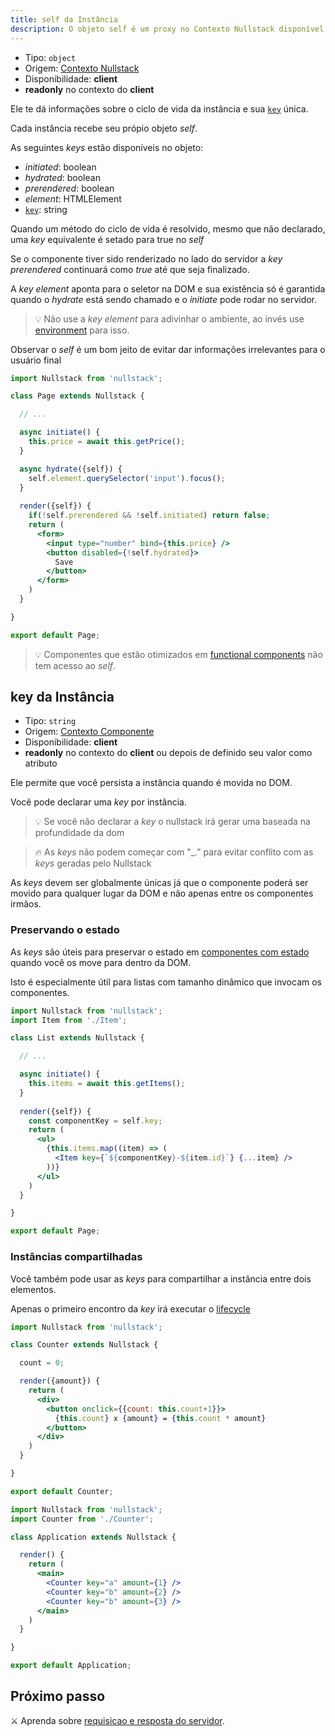 ```yaml
---
title: self da Instância
description: O objeto self é um proxy no Contexto Nullstack disponível no client e te dá informações sobre o ciclo de vida da instância
---
```


- Tipo: `object`
- Origem: [Contexto Nullstack](/pt-br/contexto#----contexto-nullstack)
- Disponibilidade: **client**
- **readonly** no contexto do **client**

Ele te dá informações sobre o ciclo de vida da instância e sua [`key`](#key-da-inst-ncia) única.

Cada instância recebe seu própio objeto *self*.

As seguintes *keys* estão disponíveis no objeto:

- *initiated*: boolean
- *hydrated*: boolean
- *prerendered*: boolean
- *element*: HTMLElement
- [`key`](#key-da-inst-ncia): string

Quando um método do ciclo de vida é resolvido, mesmo que não declarado, uma *key* equivalente é setado para true no *self*

Se o componente tiver sido renderizado no lado do servidor a *key* *prerendered* continuará como *true* até que seja finalizado.

A *key* *element* aponta para o seletor na DOM e sua existência só é garantida quando o *hydrate* está sendo chamado e o *initiate* pode rodar no servidor.

> 💡 Não use a *key* *element* para adivinhar o ambiente, ao invés use [environment](/pt-br/contexto-environment) para isso.

Observar o *self* é um bom jeito de evitar dar informações irrelevantes para o usuário final

```jsx
import Nullstack from 'nullstack';

class Page extends Nullstack {

  // ...

  async initiate() {
    this.price = await this.getPrice();
  }

  async hydrate({self}) {
    self.element.querySelector('input').focus();
  }
 
  render({self}) {
    if(!self.prerendered && !self.initiated) return false;
    return (
      <form> 
        <input type="number" bind={this.price} />
        <button disabled={!self.hydrated}> 
          Save
        </button>
      </form>
    )
  }

}

export default Page;
```

> 💡 Componentes que estão otimizados em [functional components](/pt-br/componentes-renderizaveis) não tem acesso ao *self*.

## key da Instância

- Tipo: `string`
- Origem: [Contexto Componente](/pt-br/contexto#----contexto-componente)
- Disponibilidade: **client**
- **readonly** no contexto do **client** ou depois de definido seu valor como atributo

Ele permite que você persista a instância quando é movida no DOM.

Você pode declarar uma *key* por instância.

> 💡 Se você não declarar a *key* o nullstack irá gerar uma baseada na profundidade da dom

> 🔥 As *keys* não podem começar com "_." para evitar conflito com as *keys* geradas pelo Nullstack

As *keys* devem ser globalmente únicas já que o componente poderá ser movido para qualquer lugar da DOM e não apenas entre os componentes irmãos.

### Preservando o estado

As *keys* são úteis para preservar o estado em [componentes com estado](/pt-br/componentes-com-estado) quando você os move para dentro da DOM.

Isto é especialmente útil para listas com tamanho dinâmico que invocam os componentes.

```jsx
import Nullstack from 'nullstack';
import Item from './Item';

class List extends Nullstack {

  // ...

  async initiate() {
    this.items = await this.getItems();
  }
 
  render({self}) {
    const componentKey = self.key;
    return (
      <ul> 
        {this.items.map((item) => (
          <Item key={`${componentKey}-${item.id}`} {...item} />
        ))}
      </ul>
    )
  }

}

export default Page;
```

### Instâncias compartilhadas

Você também pode usar as *keys* para compartilhar a instância entre dois elementos.

Apenas o primeiro encontro da *key* irá executar o [lifecycle](/pt-br/ciclo-de-vida-full-stack)

```jsx
import Nullstack from 'nullstack';

class Counter extends Nullstack {

  count = 0;

  render({amount}) {
    return (
      <div>
        <button onclick={{count: this.count+1}}>
          {this.count} x {amount} = {this.count * amount}
        </button>  
      </div>
    )
  }

}

export default Counter;
```

```jsx
import Nullstack from 'nullstack';
import Counter from './Counter';

class Application extends Nullstack {

  render() {
    return (
      <main>
        <Counter key="a" amount={1} />
        <Counter key="b" amount={2} />
        <Counter key="b" amount={3} />
      </main>
    )
  }

}

export default Application;
```

## Próximo passo

⚔ Aprenda sobre [requisicao e resposta do servidor](/pt-br/requisicao-e-resposta-do-servidor).